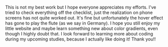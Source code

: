 This is not my best work but I hope everyone appreciates my efforts. I've tried to check everything off the checklist, just the realization on phone screens has not quite worked out. It's fine but unfortunately the hover effect has gone to play the flute (as we say in Germany). 
I hope you still enjoy my little website and maybe learn something new about color gradients, even though I highly doubt that.
I look forward to learning more about coding during my upcoming studies, because I actually like doing it!
Thank you!!
